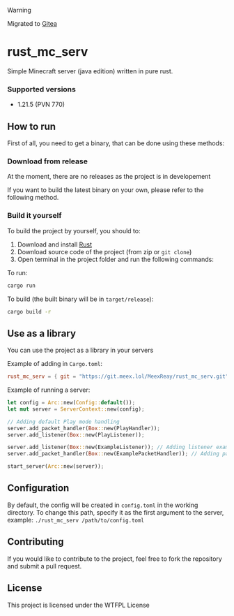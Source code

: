 > [!WARNING]
> Migrated to [Gitea](https://git.meex.lol/MeexReay/rust_mc_serv)

# rust_mc_serv

Simple Minecraft server (java edition) written in pure rust. 
 
### Supported versions

- 1.21.5 (PVN 770)

## How to run

First of all, you need to get a binary, that can be done using these methods:

### Download from release

At the moment, there are no releases as the project is in developement

If you want to build the latest binary on your own, please refer to the following method.

### Build it yourself

To build the project by yourself, you should to:

1. Download and install [Rust](https://www.rust-lang.org/)
2. Download source code of the project (from zip or `git clone`)
3. Open terminal in the project folder and run the following commands:

To run:
```bash
cargo run
```

To build (the built binary will be in `target/release`):
```bash
cargo build -r
```

## Use as a library

You can use the project as a library in your servers

Example of adding in `Cargo.toml`:

```toml
rust_mc_serv = { git = "https://git.meex.lol/MeexReay/rust_mc_serv.git" }
```

Example of running a server:

```rust
let config = Arc::new(Config::default());
let mut server = ServerContext::new(config);

// Adding default Play mode handling
server.add_packet_handler(Box::new(PlayHandler)); 
server.add_listener(Box::new(PlayListener));

server.add_listener(Box::new(ExampleListener)); // Adding listener example
server.add_packet_handler(Box::new(ExamplePacketHandler)); // Adding packet handler example

start_server(Arc::new(server));
```

## Configuration

By default, the config will be created in `config.toml` in the working directory. To change this path, specify it as the first argument to the server, example: `./rust_mc_serv /path/to/config.toml`

## Contributing

If you would like to contribute to the project, feel free to fork the repository and submit a pull request.

## License
This project is licensed under the WTFPL License

